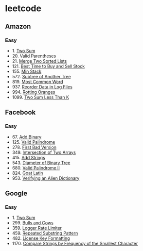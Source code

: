 # leetcode
## Amazon
### Easy
- 1\. [Two Sum](https://github.com/meng-z/leetcode/tree/master/1_two_sum)
- 20\. [Valid Parentheses](https://github.com/meng-z/leetcode/tree/master/20_valid_parentheses)
- 21\. [Merge Two Sorted Lists](https://github.com/meng-z/leetcode/tree/master/21_merge_two_sorted_lists)
- 121\. [Best Time to Buy and Sell Stock](https://github.com/meng-z/leetcode/tree/master/121_best_time_to_buy_and_sell_stock)
- 155\. [Min Stack](https://github.com/meng-z/leetcode/tree/master/155_min_stack)
- 572\. [Subtree of Another Tree](https://github.com/meng-z/leetcode/tree/master/572_subtree_of_another_tree)
- 819\. [Most Common Word](https://github.com/meng-z/leetcode/tree/master/819_most_common_word)
- 937\. [Reorder Data in Log Files](https://github.com/meng-z/leetcode/tree/master/937_reorder_data_in_log_files)
- 994\. [Rotting Oranges](https://github.com/meng-z/leetcode/tree/master/994_rotting_oranges)
- 1099\. [Two Sum Less Than K](https://github.com/meng-z/leetcode/tree/master/1099_two_sum_less_than_k)


## Facebook
### Easy
- 67\. [Add Binary](https://github.com/meng-z/leetcode/tree/master/67_add_binary)
- 125\. [Valid Palindrome](https://github.com/meng-z/leetcode/tree/master/125_valid_palindrome)
- 278\. [First Bad Version](https://github.com/meng-z/leetcode/tree/master/278_first_bad_version)
- 349\. [Intersection of Two Arrays](https://github.com/meng-z/leetcode/tree/master/349_intersection_of_two_arrays)
- 415\. [Add Strings](https://github.com/meng-z/leetcode/tree/master/415_add_strings)
- 543\. [Diameter of Binary Tree](https://github.com/meng-z/leetcode/tree/master/543_diameter_of_binary_tree)
- 680\. [Valid Palindrome II](https://github.com/meng-z/leetcode/tree/master/680_valid_palindrome_ii)
- 824\. [Goat Latin](https://github.com/meng-z/leetcode/tree/master/824_goat_latin)
- 953\. [Verifying an Alien Dictionary](https://github.com/meng-z/leetcode/tree/master/953_verifying_an_alien_dictionary)

## Google
### Easy
- 1\. [Two Sum](https://github.com/meng-z/leetcode/tree/master/1_two_sum)
- 299\. [Bulls and Cows]()
- 359\. [Logger Rate Limiter]()
- 459\. [Repeated Substring Pattern]()
- 482\. [License Key Formatting]()
- 1170\. [Compare Strings by Frequency of the Smallest Character]()
